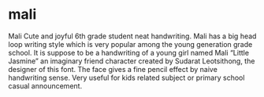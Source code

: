 # mali
Mali
Cute and joyful 6th grade student neat handwriting. Mali has a big head loop writing style which is very popular among the young generation grade school. It is suppose to be a handwriting of a young girl named Mali “Little Jasmine” an imaginary friend character created by Sudarat Leotsithong, the designer of this font. The face gives a fine pencil effect by naive handwriting sense. Very useful for kids related subject or primary school casual announcement.
